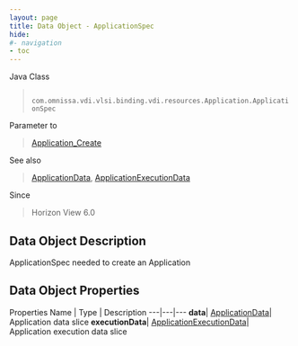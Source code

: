 ```yaml
---
layout: page
title: Data Object - ApplicationSpec
hide:
#- navigation
- toc
---
```






Java Class
> ` com.omnissa.vdi.vlsi.binding.vdi.resources.Application.ApplicationSpec`

Parameter to
> [Application_Create](vdi.resources.Application.md#create)

See also
> [ApplicationData](vdi.resources.Application.ApplicationData.md), [ApplicationExecutionData](vdi.resources.Application.ApplicationExecutionData.md)

Since
> Horizon View 6.0


## Data Object Description

ApplicationSpec needed to create an Application

## Data Object Properties
Properties
Name |  Type |  Description
---|---|---
**data**| [ApplicationData](vdi.resources.Application.ApplicationData.md)|  Application data slice
**executionData**| [ApplicationExecutionData](vdi.resources.Application.ApplicationExecutionData.md)|  Application execution data slice


 
